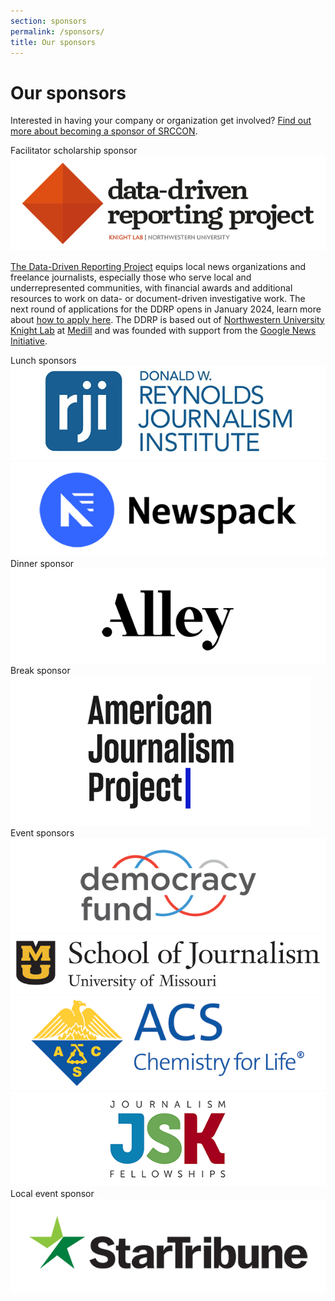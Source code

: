 ```yaml
---
section: sponsors
permalink: /sponsors/
title: Our sponsors
---
```


# Our sponsors

Interested in having your company or organization get involved? [Find out more about becoming a sponsor of SRCCON](/sponsors/about/).


<div class="page-divider"><span>Facilitator scholarship sponsor</span></div>
<div class="sponsor-block">
    <a href="https://datadrivenreporting.medill.northwestern.edu/"><img src="/media/img/partners/ddrp_knightlab.png" alt="The Data-Driven Reporting Project"></a>
    <p><a href="https://datadrivenreporting.medill.northwestern.edu/">The Data-Driven Reporting Project</a> equips local news organizations and freelance journalists, especially those who serve local and underrepresented communities, with financial awards and additional resources to work on data- or document-driven investigative work. The next round of applications for the DDRP opens in January 2024, learn more about <a href="https://datadrivenreporting.medill.northwestern.edu/how-to-apply">how to apply here</a>. The DDRP is based out of <a href="https://knightlab.northwestern.edu/">Northwestern University Knight Lab</a> at <a href="http://medill.northwestern.edu/">Medill</a> and was founded with support from the <a href="https://newsinitiative.withgoogle.com/">Google News Initiative</a>.

</p>
</div>


<div class="page-divider"><span>Lunch sponsors</span></div>
<div class="sponsor-block secondary">
    <a href="https://rjionline.org/"><img src="/media/img/partners/rji.png" alt="Reynolds Journalism Institute"></a>
</div>

<div class="sponsor-block secondary">
    <a href="https://newspack.com/"><img src="/media/img/partners/newspack.png" alt="Newspack"></a>
</div>


<div class="page-divider"><span>Dinner sponsor</span></div>
<div class="sponsor-block secondary">
    <a href="https://alley.co/"><img src="/media/img/partners/alley.png" alt="Alley Interactive"></a>
</div>


<div class="page-divider"><span>Break sponsor</span></div>
<div class="sponsor-block secondary">
    <a href="https://www.theajp.org/"><img src="/media/img/partners/ajp.png" alt="American Journalism Project"></a>
</div>


<div class="page-divider"><span>Event sponsors</span></div>
<div class="sponsor-block secondary">
    <a href="http://www.democracyfund.org"><img src="/media/img/partners/democracy_fund.png" alt="Democracy Fund"></a>
</div>

<div class="sponsor-block secondary">
    <a href="https://journalism.missouri.edu/"><img src="/media/img/partners/mizzou_journalism.png" alt="University of Missouri School of Journalism"></a>
</div>

<div class="sponsor-block secondary">
    <a href="https://www.acs.org/"><img src="/media/img/partners/acs.png" alt="American Chemical Society"></a>
</div>

<div class="sponsor-block secondary">
    <a href="https://jsk.stanford.edu/"><img src="/media/img/partners/jsk.png" alt="JSK Fellowships"></a>
</div>


<div class="page-divider"><span>Local event sponsor</span></div>
<div class="sponsor-block secondary">
    <a href="http://www.startribune.com/"><img src="/media/img/partners/star_tribune.png" alt="The Star-Tribune"></a>
</div>
